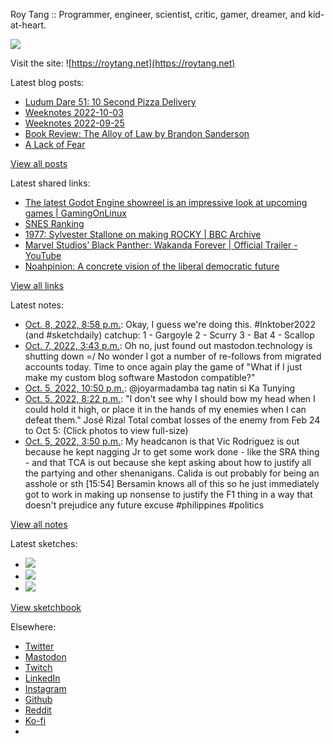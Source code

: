 Roy Tang :: Programmer, engineer, scientist, critic, gamer, dreamer, and kid-at-heart.

![](https://roytang.net/static/img/profile.jpg)

Visit the site: ![https://roytang.net](https://roytang.net)

Latest blog posts:

- [Ludum Dare 51: 10 Second Pizza Delivery](https://roytang.net/2022/10/ludum-dare-51-pizza/)
- [Weeknotes 2022-10-03](https://roytang.net/2022/10/weeknotes-10-03/)
- [Weeknotes 2022-09-25](https://roytang.net/2022/09/weeknotes-09-25/)
- [Book Review: The Alloy of Law by Brandon Sanderson](https://roytang.net/2022/09/alloy-of-law/)
- [A Lack of Fear](https://roytang.net/2022/09/lack-of-fear/)

[View all posts](https://roytang.net/blog)

Latest shared links:

- [The latest Godot Engine showreel is an impressive look at upcoming games | GamingOnLinux](https://roytang.net/2022/10/f32e6e20e6d61092466b593194854482/)
- [SNES Ranking](https://roytang.net/2022/10/364d1c19613b27a35b2568140f9cc37b/)
- [1977: Sylvester Stallone on making ROCKY | BBC Archive](https://roytang.net/2022/10/f18c1e60d3a7463a56f2515780514f57/)
- [Marvel Studios’ Black Panther: Wakanda Forever | Official Trailer - YouTube](https://roytang.net/2022/10/c00c0e0ee8a446d68484205d39f98b5b/)
- [Noahpinion: A concrete vision of the liberal democratic future](https://roytang.net/2022/10/49598f3230e7f130c1860fa83cd4b049/)

[View all links](https://roytang.net/links)

Latest notes:

- [Oct. 8, 2022, 8:58 p.m.](https://roytang.net/2022/10/inktober2022_1_2_3_4/): Okay, I guess we&#x27;re doing this. #Inktober2022 (and #sketchdaily) catchup: 1 - Gargoyle 2 - Scurry 3 - Bat 4 - Scallop
- [Oct. 7, 2022, 3:43 p.m.](https://roytang.net/2022/10/109125868390603935/): Oh no, just found out mastodon.technology is shutting down =/ No wonder I got a number of re-follows from migrated accounts today. Time to once again play the game of &quot;What if I just make my custom blog software Mastodon compatible?&quot;
- [Oct. 5, 2022, 10:50 p.m.](https://roytang.net/2022/10/1577672610246426624/): @joyarmadamba tag natin si Ka Tunying
- [Oct. 5, 2022, 8:22 p.m.](https://roytang.net/2022/10/1577635360968159232/): &quot;I don&#x27;t see why I should bow my head when I could hold it high, or place it in the hands of my enemies when I can defeat them.&quot; José Rizal Total combat losses of the enemy from Feb 24 to Oct 5: (Click photos to view full-size)
- [Oct. 5, 2022, 3:50 p.m.](https://roytang.net/2022/10/1577566834945298432/): My headcanon is that Vic Rodriguez is out because he kept nagging Jr to get some work done - like the SRA thing - and that TCA is out because she kept asking about how to justify all the partying and other shenanigans. Calida is out probably for being an asshole or sth [15:54] Bersamin knows all of this so he just immediately got to work in making up nonsense to justify the F1 thing in a way that doesn&#x27;t prejudice any future excuse #philippines #politics

[View all notes](https://roytang.net/notes)

Latest sketches:


- ![](https://roytang.net/media/cache/8b/b5/8bb546ee9b7c39665a6fa8d84b40f6c7.jpg)
- ![](https://roytang.net/media/cache/12/60/1260736fe21c5cfd96c1c0b6f467475e.jpg)
- ![](https://roytang.net/media/cache/71/25/7125fc96d9db296bc5f16306d33cc459.jpg)

[View sketchbook](https://roytang.net/albums/sketchbook)


Elsewhere:

- [Twitter](https://twitter.com/roytang)
- [Mastodon](https://mastodon.technology/@roytang)
- [Twitch](https://twitch.tv/twitchyroy)
- [LinkedIn](https://www.linkedin.com/in/roytang)
- [Instagram](https://instagram.com/roytang0400)
- [Github](https://github.com/roytang)
- [Reddit](https://reddit.com/u/hungryroy)
- [Ko-fi](https://ko-fi.com/roytang)
- [](mailto:hello@roytang.net)